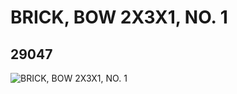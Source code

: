 # BRICK, BOW 2X3X1, NO. 1
## 29047
![BRICK, BOW 2X3X1, NO. 1](https://lc-www-live-s.legocdn.com/media/bricks/5/2/6171802.jpg)